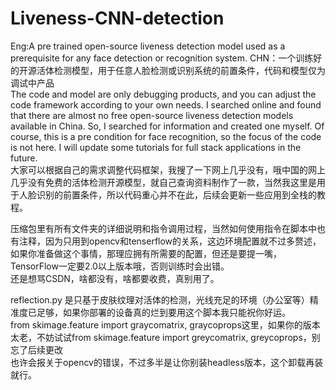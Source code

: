 # Liveness-CNN-detection
Eng:A pre trained open-source liveness detection model used as a prerequisite for any face detection or recognition system. CHN：一个训练好的开源活体检测模型，用于任意人脸检测或识别系统的前置条件，代码和模型仅为调试中产品  
The code and model are only debugging products, and you can adjust the code framework according to your own needs. I searched online and found that there are almost no free open-source liveness detection models available in China. So, I searched for information and created one myself. Of course, this is a pre condition for face recognition, so the focus of the code is not here. I will update some tutorials for full stack applications in the future.  
大家可以根据自己的需求调整代码框架，我搜了一下网上几乎没有，哦中国的网上几乎没有免费的活体检测开源模型，就自己查询资料制作了一款，当然我这里是用于人脸识别的前置条件，所以代码重心并不在此，后续会更新一些应用到全栈的教程。  

  压缩包里有所有文件夹的详细说明和指令调用过程，当然如何使用指令在脚本中也有注释，因为只用到opencv和tenserflow的关系，这边环境配置就不过多赘述，如果你准备做这个事情，那理应拥有所需要的配置，但还是要提一嘴，TensorFlow一定要2.0以上版本哦，否则训练时会出错。  
  还是想骂CSDN，啥都没有，啥都要收费，真别用了。  

  reflection.py 是只基于皮肤纹理对活体的检测，光线充足的环境（办公室等）精准度已足够，如果你部署的设备真的烂到要用这个脚本我只能祝你好运。  
  from skimage.feature import graycomatrix, graycoprops这里，如果你的版本太老，不妨试试from skimage.feature import greycomatrix, greycoprops，别忘了后续更改  
  也许会报关于opencv的错误，不过多半是让你别装headless版本，这个卸载再装就行。
